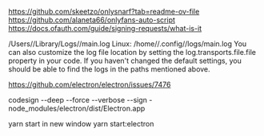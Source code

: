 https://github.com/skeetzo/onlysnarf?tab=readme-ov-file
https://github.com/alaneta66/onlyfans-auto-script
https://docs.ofauth.com/guide/signing-requests/what-is-it



/Users/<YourUserName>/Library/Logs/<YourAppName>/main.log
Linux: /home/<YourUserName>/.config/<YourAppName>/logs/main.log
You can also customize the log file location by setting the log.transports.file.file property in your code. If you haven't changed the default settings, you should be able to find the logs in the paths mentioned above.


https://github.com/electron/electron/issues/7476


codesign --deep --force --verbose --sign - node_modules/electron/dist/Electron.app



yarn start
in new window
yarn start:electron
